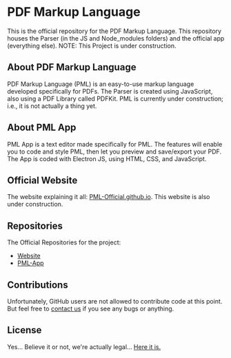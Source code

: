 # PDF Markup Language

This is the official repository for the PDF Markup Language. This repository houses the Parser (in the JS and Node_modules folders) and the official app (everything else).
NOTE: This Project is under construction.

## About PDF Markup Language

PDF Markup Language (PML) is an easy-to-use markup language developed specifically for PDFs. The Parser is created using JavaScript, also using a PDF Library called PDFKit.
PML is currently under construction; i.e., it is not actually a thing yet.

## About PML App

PML App is a text editor made specifically for PML. The features will enable you to code and style PML, then let you preview and save/export your PDF. The App is coded with Electron JS, using HTML, CSS, and JavaScript.

## Official Website

The website explaining it all: [PML-Official.github.io](https://PML-Official.github.io). This website is also under construction.

## Repositories

The Official Repositories for the project:
- [Website](https://github.com/Stashey13/stashey13.github.io)
- [PML-App](https://github.com/lukewhite32/PML-App)

## Contributions

Unfortunately, GitHub users are not allowed to contribute code at this point. But feel free to [contact us](mailto:pmllanguage@gmail.com) if you see any bugs or anything.

## License

Yes... Believe it or not, we're actually legal... [Here it is.](https://github.com/lukewhite32/PML-App/blob/main/LICENSE)

